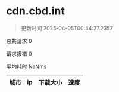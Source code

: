 
  # cdn.cbd.int

  > 更新时间 2025-04-05T00:44:27.235Z
  
  总共请求 0

  请求报错 0

  平均耗时 NaNms

|城市|ip|下载大小|速度|
|-----|----------|---|---|

  